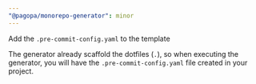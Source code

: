 ```yaml
---
"@pagopa/monorepo-generator": minor
---
```


Add the `.pre-commit-config.yaml` to the template

The generator already scaffold the dotfiles (`.`), so when executing the generator, you will have the `.pre-commit-config.yaml` file created in your project.
